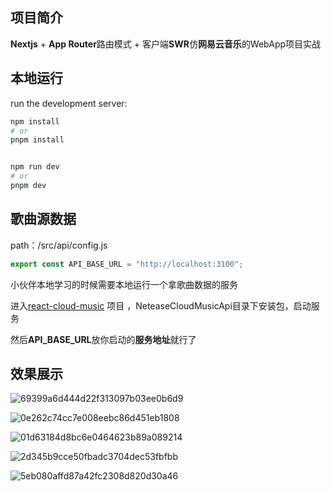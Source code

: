 
## 项目简介

**Nextjs** + **App Router**路由模式 + 客户端**SWR**仿**网易云音乐**的WebApp项目实战



## 本地运行

run the development server:

```bash
npm install
# or
pnpm install


npm run dev
# or
pnpm dev
```


## 歌曲源数据 

path：/src/api/config.js

```js
export const API_BASE_URL = "http://localhost:3100";
```


小伙伴本地学习的时候需要本地运行一个拿歌曲数据的服务

进入[react-cloud-music](https://github.com/sanyuan0704/react-cloud-music) 项目 ，NeteaseCloudMusicApi目录下安装包，启动服务



然后**API_BASE_URL**放你启动的**服务地址**就行了


## 效果展示
![69399a6d444d22f313097b03ee0b6d9](https://github.com/user-attachments/assets/3e9013d6-910d-4982-99e9-e8eae076d4b7)

![0e262c74cc7e008eebc86d451eb1808](https://github.com/user-attachments/assets/b6ae1c4b-14fe-41bc-8cc9-75d84c69cd66)

![01d63184d8bc6e0464623b89a089214](https://github.com/user-attachments/assets/2cf0b3c5-5cfa-4154-b89a-c272f0e780df)

![2d345b9cce50fbadc3704dec53fbfbb](https://github.com/user-attachments/assets/c9bdd4f3-1ebe-45b2-bebe-1378fc6a2cc9)

![5eb080affd87a42fc2308d820d30a46](https://github.com/user-attachments/assets/39e51e32-92f7-404d-bb5d-aa877536babf)




